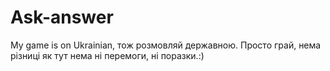 # Ask-answer
My game is on Ukrainian, тож розмовляй державною.
Просто грай, нема різниці як тут нема ні перемоги, ні поразки.:)

